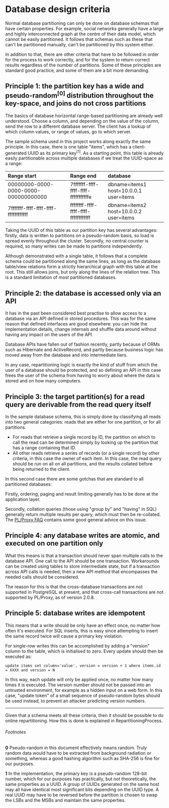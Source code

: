 

# Database design criteria #

Normal database partitioning can only be done on database schemas that have certain properties. For example, social networks generally have a large and highly interconnected graph at the centre of their data model, which cannot be easily partitioned. It follows that schemas such as these that can't be partitioned manually, can't be partitioned by this system either.

In addition to that, there are other criteria that have to be followed in order for the process to work correctly, and for the system to return correct results regardless of the number of partitions. Some of these principles are standard good practice, and some of them are a bit more demanding.

## Principle 1: the partition key has a wide and pseudo-random<sup>[0]</sup> distribution throughout the key-space, and joins do not cross partitions ##

The basics of database horizontal range-based partitioning are already well understood. Choose a column, and depending on the value of the column, send the row to a different database server. The client has a lookup of which column values, or range of values, go to which server.

The sample schema used in this project works along exactly the same principle. In this case, there is one table "items", which has a client-generated UUID as its primary key<sup>[1]</sup>. As a starting point, this table is already easily partitionable across multiple databases if we treat the UUID-space as a range:

| Range start | Range end | database |
|:------------|:----------|:---------|
| 00000000-0000-0000-0000-000000000000 | 7fffffff-ffff-ffff-ffff-fffffffffffe | dbname=items1 host=10.0.0.1 user=items |
| 7fffffff-ffff-ffff-ffff-ffffffffffff | ffffffff-ffff-ffff-ffff-ffffffffffff | dbname=items2 host=10.0.0.2 user=items |

Taking the UUID of this table as our partition key has several advantages: firstly, data is written to partitions on a pseudo-random basis, so load is spread evenly throughout the cluster. Secondly, no central counter is required, so many writes can be made to partitions independently.

Although demonstrated with a single table, it follows that a complete schema could be partitioned along the same lines, as long as the database table/view relations form a strictly hierarchical graph with this table at the root. This still allows joins, but only along the lines of the relation tree. This is a standard limitation of most partitioned databases.

## Principle 2: the database is accessed only via an API ##

It has in the past been considered best practise to allow access to a database via an API defined in stored procedures. This was for the same reason that defined interfaces are good elsewhere: you can hide the implementation details, change internals and shuffle data around without having any impact on the users of the API.

Database APIs have fallen out of fashion recently, partly because of ORMs such as Hibernate and ActiveRecord, and partly because business logic has moved away from the database and into intermediate tiers.

In any case, repartitioning logic is exactly the kind of stuff from which the user of a database should be protected, and so defining an API in this case frees the user of the schema from having to worry about where the data is stored and on how many computers.

## Principle 3: the target partition(s) for a read query are derivable from the read query itself ##

In the sample database schema, this is simply done by classifying all reads into two general categories: reads that are either for one partition, or for all partitions.

  * For reads that retrieve a single record by ID, the partition on which to call the read can be determined simply by looking up the partition that has a range containing that ID.
  * All other reads retrieve a series of records (or a single record) by other criteria, in this case the owner of each item. In this case, the read query should be run on all on all partitions, and the results collated before being returned to the client.

In this second case there are some gotchas that are standard to all partitioned databases:

Firstly, ordering, paging and result limiting generally has to be done at the application layer.

Secondly, collation queries (those using "group by" and "having" in SQL) generally return multiple results per query, which must then be re-collated. The [PL/Proxy FAQ](http://plproxy.projects.postgresql.org/doc/faq.html#toc16) contains some good general advice on this issue.

## Principle 4: any database writes are atomic, and executed on one partition only ##

What this means is that a transaction should never span multiple calls to the database API. One call to the API should be one transaction. Workarounds can be created using tables to store intermediate state, but if a transaction across API calls is needed, then a new API method that encompasses the needed calls should be considered.

The reason for this is that the cross-database transactions are not supported in PostgreSQL at present, and that cross-call transactions are not supported by PL/Proxy, as of version 2.0.8.

## Principle 5: database writes are idempotent ##

This means that a write should be only have an effect once, no matter how often it's executed. For SQL inserts, this is easy since attempting to insert the same record twice will cause a primary key violation.

For single-row writes this can be accomplished by adding a "version" column to the table, which is initialised to zero. Every update should then be executed as:

```
update items set column='value', version = version + 1 where items.id = XXXX and version = N
```

In this way, each update will only be applied once, no matter how many times it is executed. The version number should not be passed into an untrusted environment, for example as a hidden input on a web form. In this case, "update token" of a small sequence of pseudo-random bytes should be used instead, to prevent an attacker predicting version numbers.


---


Given that a schema meets all these criteria, then it should be possible to do online repartitioning. How this is done is explained in RepartitioningProcess.

###### Footnotes ######

**0** Pseudo-random in this document effectively means random. Truly random data would have to be extracted from background radiation or something, whereas a good hashing algorithm such as SHA-256 is fine for our purposes.

**1** In the implementation, the primary key is a pseudo-random 128-bit number, which for our purposes has practically, but not theoretically, the same properties as a UUID. A group of UUIDs generated on the same host may all have identical most significant bits depending on the UUID type. A real UUID may have to be reversed before the partition is chosen to swap the LSBs and the MSBs and maintain the same properties.